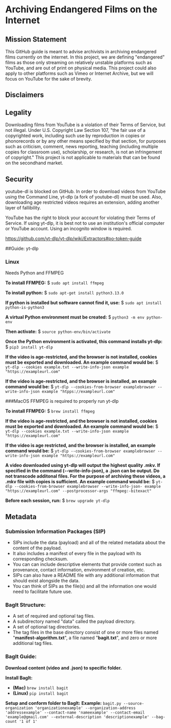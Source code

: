 # Archiving Endangered Films on the Internet

## Mission Statement
This GitHub guide is meant to advise archivists in archiving endangered films currently on the internet. In this project, we are defining "endangered" films as those only streaming on relatively unstable platforms such as YouTube, and are out of print on physical media. This project could also apply to other platforms such as Vimeo or Internet Archive, but we will focus on YouTube for the sake of brevity.

## Disclaimers

## Legality
Downloading films from YouTube is a violation of their Terms of Service, but not illegal. Under U.S. Copyright Law Section 107, "the fair use of a copyrighted work, including such use by reproduction in copies or phonorecords or by any other means specified by that section, for purposes such as criticism, comment, news reporting, teaching (including multiple copies for classroom use), scholarship, or research, is not an infringement of copyright." This project is not applicable to materials that can be found on the secondhand market.

## Security
youtube-dl is blocked on GitHub. In order to download videos from YouTube using the Command Line, yt-dlp (a fork of youtube-dl) must be used. Also, downloading age restricted videos requires an extension, adding another layer of fallibility.

YouTube has the right to block your account for violating their Terms of Service. If using yt-dlp, it is best not to use an institution's official computer or YouTube account. Using an incognito window is required. 

<https://github.com/yt-dlp/yt-dlp/wiki/Extractors#po-token-guide>

##Guide: yt-dlp

### Linux
Needs Python and FFMPEG

**To install FFMPEG:**
$ `sudo apt install ffmpeg`

**To install python:**
$ `sudo apt-get install python3.13.0`

**If python is installed but software cannot find it, use:**
$ `sudo apt install python-is-python3`

**A virtual Python environment must be created:**
$ `python3 -m env python-env`

**Then activate:**
$ `source python-env/bin/activate`

**Once the Python environment is activated, this command installs yt-dlp:**
$ `pip3 install yt-dlp`

**If the video is age-restricted, and the browser is not installed, cookies must be exported and downloaded. An example command would be:**
$ `yt-dlp --cookies example.txt --write-info-json example "https://exampleurl.com"`

**If the video is age-restricted, and the browser is installed, an example command would be:**
$ `yt-dlp --cookies-from-browser examplebrowser --write-info-json example "htpps://exampleurl.com"`

###MacOS
FFMPEG is required to properly run yt-dlp

**To install FFMPEG:**
$ `brew install ffmpeg`

**If the video is age-restricted, and the browser is not installed, cookies must be exported and downloaded. An example command would be:**
$ `yt-dlp --cookies example.txt --write-info-json example "https://exampleurl.com"`

**If the video is age restricted, and the browser is installed, an example command would be:**
$ `yt-dlp --cookies-from-browser examplebrowser --write-info-json example "https://exampleurl.com"`

**A video downloaded using yt-dlp will output the highest quality .mkv. If specified in the command (--write-info-json), a .json can be output. Do not transcode additonal files. For the purpose of archiving these videos, a .mkv file with copies is sufficient.**
**An example command would be:**
$ `yt-dlp --cookies-from-browser examplebrowser --write-info-json- example "https://exampleurl.com" --postprocessor-args "ffmpeg:-bitexact"`

**Before each session, run:**
$ `brew upgrade yt-dlp`

## Metadata 

### Submission Information Packages (SIP)
* SIPs include the data (payload) and all of the related metadata about the content of the payload.
* It also includes a manifest of every file in the payload with its corresponding checksum.
* You can can include descriptive elements that provide context such as provenance, contact information, environment of creation, etc.
* SIPs can also have a README file with any additional information that should exist alongside the data.
* You can think of SIPs as the file(s) and all the information one would need to facilitate future use.

### BagIt Structure:
* A set of required and optional tag files.
* A subdirectory named "data" called the payload directory.
* A set of optional tag directories.
* The tag files in the base directory consist of one or more files named "**manifest-algorithm.txt**", a file named "**bagit.txt**", and zero or more additional tag files.

### BagIt Guide:

**Download content (video and .json) to specific folder.**

**Install BagIt:**
* **(Mac)** `brew install bagit`
* **(Linux)** `pip install bagit`

**Setup and conform folder to BagIt:**
**Example:**
`bagit.py --source-organization 'organizationexample' --organization-address 'addressexample' --contact-name 'nameexample' --contact-email 'example@gmail.com' --external-description 'descriptionexample' --bag-count '1 of 1'`


